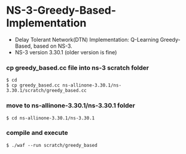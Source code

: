 # NS-3-Greedy-Based-Implementation
- Delay Tolerant Network(DTN) Implementation: Q-Learning Greedy-Based, based on NS-3.  <br>
- NS-3 version 3.30.1 (older version is fine)

### cp greedy_based.cc file into ns-3 scratch folder
```
$ cd
$ cp greedy_based.cc ns-allinone-3.30.1/ns-3.30.1/scratch/greedy_based.cc
```

### move to ns-allinone-3.30.1/ns-3.30.1 folder
```
$ cd ns-allinone-3.30.1/ns-3.30.1
```

### compile and execute
```
$ ./waf --run scratch/greedy_based
```
